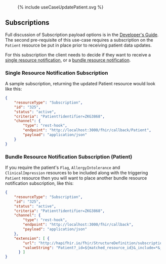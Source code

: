 
<figure>
{% include useCaseUpdatePatient.svg %}
</figure>


## Subscriptions
Full discussion of Subscription payload options is in the [Developer's Guide](./devGuide-Subscriptions.html). 
The second pre-requisite of this use-case requires a subscription on the `Patient` resource be put in place prior to receiving patient data updates.

For this subscription the client needs to decide if they want to receive a [single resource notification](#single-resource-notification-subscription), or a [bundle resource notification](#bundle-resource-notification-subscription-patient).

### Single Resource Notification Subscription
A sample subscription, returning the updated Patient resource would look like this:

```json
{
    "resourceType": "Subscription",
    "id": "325",
    "status": "active",
    "criteria": "Patient?identifier=ZKG3868",
    "channel": {
        "type": "rest-hook",
        "endpoint": "http://localhost:3000/fhir/callback/Patient",
        "payload": "application/json"
    }
}
```

### Bundle Resource Notification Subscription (Patient)
If you require the patient's `Flag`, `AllergyIntolerance` and `ClinicalImpression` resources to be included along with the triggering `Patient` resource then you will want to place another bundle resource notification subscription, like this:

```json
{
    "resourceType": "Subscription",
    "id": "325",
    "status": "active",
    "criteria": "Patient?identifier=ZKG3868",
    "channel": {
        "type": "rest-hook",
        "endpoint": "http://localhost:3000/fhir/callback",
        "payload": "application/json"
    },
    "extension": [ {
        "url": "http://hapifhir.io/fhir/StructureDefinition/subscription-payload-search-criteria",
        "valueString": "Patient?_id=${matched_resource_id}&_include=*&_revinclude=Flag:*&_revinclude=AllergyIntolerance:*&_revinclude=ClinicalImpression:*&_revinclude=ServiceRequest:*"
      } ]
}
```
